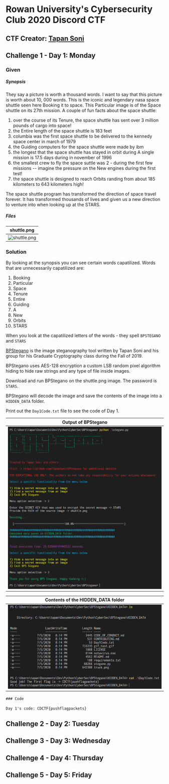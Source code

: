 # Rowan University's Cybersecurity Club 2020 Discord CTF

## CTF Creator: [Tapan Soni](https://github.com/TapanSoni)

## Challenge 1 - Day 1: Monday

### Given

##### Synopsis

They say a picture is worth a thousand words. I want to say that this picture is worth about 10, 000 words. This is the iconic and legendary nasa space shuttle seen here Booking it to space. This Particular image is of the Space shuttle on its 27th mission. A couple of fun facts about the space shuttle:

1) over the course of its Tenure, the space shuttle has sent over 3 million pounds of cargo into space!
2) the Entire length of the space shuttle is 183 feet
3) columbia was the first space shuttle to be delivered to the kennedy space center in march of 1979
4) the Guiding computers for the space shuttle were made by ibm
5) the longest that the space shuttle has stayed in orbit during A single mission is 17.5 days during in november of 1996
6) the smallest crew to fly the space suttle was 2 - during the first few missions -- imagine the pressure on the New engines during the first test!
7) the space shuttle is designed to reach Orbits randing from about 185 kilometers to 643 kilometers high!

The space shuttle program has transformed the direction of space travel forever. It has transformed thousands of lives and given us a new direction to venture into when looking up at the STARS.

##### Files

|shuttle.png|
|-----------|
|![shuttle.png](Files/shuttle.png)|

### Solution

By looking at the synopsis you can see certain words capatilized. Words that are unnecessarily capatilized are:

01. Booking
02. Particular
03. Space
04. Tenure
05. Entire
06. Guiding
07. A
08. New
09. Orbits
10. STARS

When you look at the capatilized letters of the words - they spell ```BPSTEGANO``` and ```STARS```

[BPStegano](https://github.com/TapanSoni/BPStegano) is the image steganography tool written by Tapan Soni and his group for his Graduate Cryptography class during the Fall of 2019.

BPStegano uses AES-128 encryption a custom LSB random pixel algorithm hiding to hide raw strings and any type of file inside images.

Download and run BPStegano on the shuttle.png image. The password is ```STARS```.

BPStegano will decode the image and save the contents of the image into a ```HIDDEN_DATA``` folder.

Print out the ```Day1Code.txt``` file to see the code of Day 1.

|Output of BPStegano|
|-----------|
|![d1_bps.png](Files/d1_bps.png)|

|Contents of the HIDDEN_DATA folder|
|-----------|
|![d1code.png](Files/d1code.png)|

```### Code ```

```Day 1's code: CDCTF{pushflagpackets}```

## Challenge 2 - Day 2: Tuesday



## Challenge 3 - Day 3: Wednesday

## Challenge 4 - Day 4: Thursday

## Challenge 5 - Day 5: Friday
